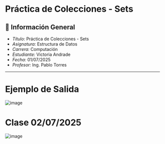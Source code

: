 # Práctica de Colecciones - Sets
## 📌 Información General

- *Título:* Práctica de Colecciones - Sets
- *Asignatura:* Estructura de Datos
- *Carrera:* Computación
- *Estudiante:* Victoria Andrade
- *Fecha:* 01/07/2025
- *Profesor:* Ing. Pablo Torres

---

# Ejemplo de Salida

![image](https://github.com/user-attachments/assets/295aee01-07ef-4293-bd11-985904a89c71)

# Clase 02/07/2025
![image](https://github.com/user-attachments/assets/1aaff3dc-beae-465f-896f-fd57ca79326f)


